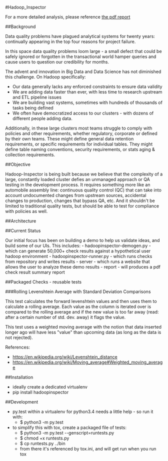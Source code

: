 #Hadoop_Inspector

For a more detailed analysis, please reference [the pdf report](https://github.com/willzfarmer/HadoopInspector/blob/master/proposal/HadoopInspector.pdf)

##Background

Data quality problems have plagued analytical systems for twenty years: continually appearing in the top four reasons for project failure.  

In this space data quality problems loom large - a small defect that could be safely ignored or forgotten in 
the transactional world hamper queries and cause users to question our credibility for months.

The advent and innovation in Big Data and Data Science has not diminished this challenge.  On Hadoop specifically:
   * Our data generally lacks any enforced constraints to ensure data validity
   * We are adding data faster than ever, with less time to research upstream and ETL pipeline issues
   * We are building vast systems, sometimes with hundreds of thousands of tasks being defined
   * We often have democratized access to our clusters - with dozens of different people adding data.

Additionally, in these large clusters most teams struggle to comply with policies and other requirements,
whether regulatory, corporate or defined by their own teams.  These might define general data retention requirements,
or specific requirements for individual tables.  They might define table naming conventions, security requirements,
or stats aging & collection requirements.


##Objective

Hadoop-Inspector is being built because we believe that the complexity of a large, constantly loaded cluster
defies an unmanaged approach or QA testing in the development process.  It requires something more like an 
automobile assembly line: continuous quality control (QC) that can take into account undocumented changes 
from upstream sources, accidental changes to production, changes that bypass QA, etc.  And it shouldn't be
limited to traditional quality tests, but should be able to test for compliance with policies as well.


##Architecture



##Current Status

Our initial focus has been on building a demo to help us validate ideas, and build some of our UIs.  This includes:
    - hadoopinspector-demogen.py - which can generate 50,000+ check results against a hypothetical user hadoop environment
    - hadoopinspector-runner.py - which runs checks from repository and writes results
    - server - which runs a website that allows the user to analyze these demo results
    - report - will produces a pdf check result summary report




##Packaged Checks - reusable tests

###Rolling Levenshtein Average with Standard Deviation Comparisons

This test calculates the forward levenshtein values and then uses them to
calculate a rolling average. Each value as the column is iterated over is
compared to the rolling average and if the new value is too far away (read:
after a certain number of std. dev. away) it flags the value.

This test uses a weighted moving average with the notion that data inserted
longer ago will have less "value" than upcoming data (as long as the data is
not rejected).

References:
- https://en.wikipedia.org/wiki/Levenshtein_distance
- https://en.wikipedia.org/wiki/Moving_average#Weighted_moving_average


##Installation

* ideally create a dedicated virtualenv
* pip install hadoopinspector

##Development

* py.test within a virtualenv for python3.4 needs a little help - so run it with:
    - $ python3 -m py.test
* to simplify this with tox, create a packaged file of tests:
    - $ python3 -m py.test --genscript=runtests.py
    - $ chmod +x runtests.py
    - $ cp runtests.py ../bin
    - from there it's referenced by tox.ini, and will get run when you run tox




